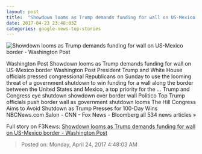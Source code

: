 ```yaml
---
layout: post
title:  "Showdown looms as Trump demands funding for wall on US-Mexico border - Washington Post"
date: 2017-04-23 23:48:03Z
categories: google-news-top-stories
---
```


![Showdown looms as Trump demands funding for wall on US-Mexico border - Washington Post](https://img.washingtonpost.com/rf/image_1484w/2010-2019/WashingtonPost/2017/04/23/National-Politics/Images/Trump_US_Italy_37122-7773e.jpg)

Washington Post Showdown looms as Trump demands funding for wall on US-Mexico border Washington Post President Trump and White House officials pressed congressional Republicans on Sunday to use the looming threat of a government shutdown to win funding for a wall along the border between the United States and Mexico, a top priority for the ... Trump and Congress eye shutdown showdown over border wall Politico Top Trump officials push border wall as government shutdown looms The Hill Congress Aims to Avoid Shutdown as Trump Presses for 100-Day Wins NBCNews.com Salon - CNN - Fox News - Bloomberg all 534 news articles »


Full story on F3News: [Showdown looms as Trump demands funding for wall on US-Mexico border - Washington Post](http://www.f3nws.com/n/GxuBY)

> Posted on: Monday, April 24, 2017 4:48:03 AM

